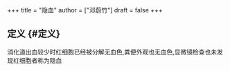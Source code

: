 +++
title = "隐血"
author = ["邓蔚竹"]
draft = false
+++

## 定义 {#定义}

消化道出血较少时红细胞已经被分解无血色,粪便外观也无血色,显微镜检查也未发现红细胞者称为隐血